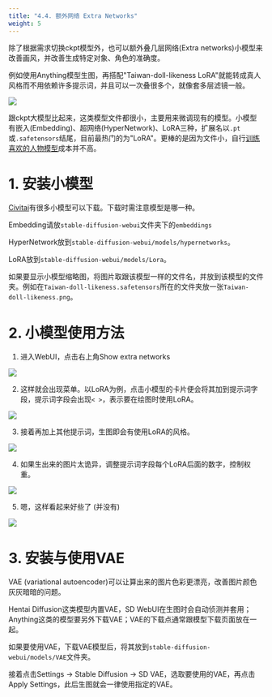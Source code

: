 ```yaml
---
title: "4.4. 额外网络 Extra Networks"
weight: 5
---
```


除了根据需求切换ckpt模型外，也可以额外叠几层网络(Extra networks)小模型来改善画风，并改善生成特定对象、角色的准确度。

例如使用Anything模型生图，再搭配"Taiwan-doll-likeness LoRA"就能转成真人风格而不用依赖许多提示词，并且可以一次叠很多个，就像套多层滤镜一般。

![](../../../images/extra-networks-1.webp)

跟ckpt大模型比起来，这类模型文件都很小，主要用来微调现有的模型。小模型有嵌入(Embedding)、超网络(HyperNetwork)、LoRA三种，扩展名以`.pt`或`.safetensors`结尾，目前最热门的为"LoRA"。更棒的是因为文件小，自行[训练喜欢的人物模型](../training/)成本并不高。


# 1. 安装小模型

[Civitai](https://civitai.com/tag/lora)有很多小模型可以下载。下载时需注意模型是哪一种。

Embedding请放`stable-diffusion-webui`文件夹下的`embeddings`

HyperNetwork放到`stable-diffusion-webui/models/hypernetworks`。

LoRA放到`stable-diffusion-webui/models/Lora`。

如果要显示小模型缩略图，将图片取跟该模型一样的文件名，并放到该模型的文件夹。例如在`Taiwan-doll-likeness.safetensors`所在的文件夹放一张`Taiwan-doll-likeness.png`。


# 2. 小模型使用方法

1. 进入WebUI，点击右上角Show extra networks

![](../../../images/extra-networks-2.webp)

2. 这样就会出现菜单。以LoRA为例，点击小模型的卡片便会将其加到提示词字段，提示词字段会出现`< >`，表示要在绘图时使用LoRA。

![](../../../images/extra-networks-3.webp)

3. 接着再加上其他提示词，生图即会有使用LoRA的风格。

![](../../../images/extra-networks-4.webp)

4. 如果生出来的图片太诡异，调整提示词字段每个LoRA后面的数字，控制权重。

![](../../../images/extra-networks-5.webp)

5. 嗯，这样看起来好些了 (并没有)

![](../../../images/extra-networks-6.webp)


# 3. 安装与使用VAE

VAE (variational autoencoder)可以让算出来的图片色彩更漂亮，改善图片颜色灰灰暗暗的问题。

Hentai Diffusion这类模型内置VAE，SD WebUI在生图时会自动侦测并套用；Anything这类的模型要另外下载VAE；VAE的下载点通常跟模型下载页面放在一起。

如果要使用VAE，下载VAE模型后，将其放到`stable-diffusion-webui/models/VAE`文件夹。

接着点击Settings → Stable Diffusion → SD VAE，选取要使用的VAE，再点击Apply Settings，此后生图就会一律使用指定的VAE。


